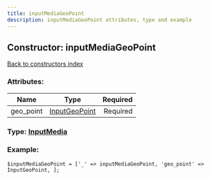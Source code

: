 ```yaml
---
title: inputMediaGeoPoint
description: inputMediaGeoPoint attributes, type and example
---
```

## Constructor: inputMediaGeoPoint  
[Back to constructors index](index.md)



### Attributes:

| Name     |    Type       | Required |
|----------|:-------------:|---------:|
|geo\_point|[InputGeoPoint](../types/InputGeoPoint.md) | Required|



### Type: [InputMedia](../types/InputMedia.md)


### Example:

```
$inputMediaGeoPoint = ['_' => inputMediaGeoPoint, 'geo_point' => InputGeoPoint, ];
```